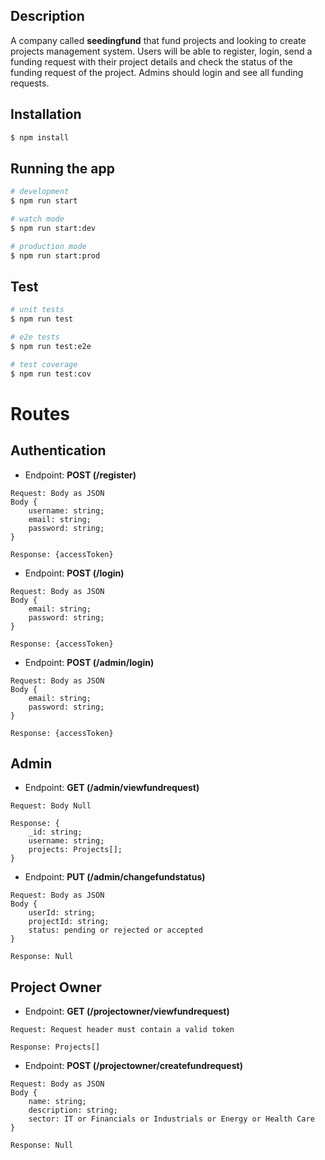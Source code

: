 ## Description

A company called **seedingfund** that fund projects and looking to create projects management
system. Users will be able to register, login, send a funding request with their project details and check the status of the funding request of the project. Admins should login and see all funding requests.

## Installation

```bash
$ npm install
```

## Running the app

```bash
# development
$ npm run start

# watch mode
$ npm run start:dev

# production mode
$ npm run start:prod
```

## Test

```bash
# unit tests
$ npm run test

# e2e tests
$ npm run test:e2e

# test coverage
$ npm run test:cov
```

# Routes

## Authentication

* Endpoint: **POST (/register)**

```
Request: Body as JSON
Body {
    username: string;
    email: string;
    password: string;
}

Response: {accessToken}
```


* Endpoint: **POST (/login)**

```
Request: Body as JSON
Body {
    email: string;
    password: string;
}

Response: {accessToken}
```

* Endpoint: **POST (/admin/login)**

```
Request: Body as JSON
Body {
    email: string;
    password: string;
}

Response: {accessToken}
```

## Admin

* Endpoint: **GET (/admin/viewfundrequest)**

```
Request: Body Null

Response: {
    _id: string;
    username: string;
    projects: Projects[];
}
```

* Endpoint: **PUT (/admin/changefundstatus)**

```
Request: Body as JSON
Body {
    userId: string;
    projectId: string;
    status: pending or rejected or accepted
}

Response: Null
```


## Project Owner


* Endpoint: **GET (/projectowner/viewfundrequest)**

```
Request: Request header must contain a valid token

Response: Projects[]
```

* Endpoint: **POST (/projectowner/createfundrequest)**

```
Request: Body as JSON
Body {
    name: string;
    description: string;
    sector: IT or Financials or Industrials or Energy or Health Care
}

Response: Null
```
